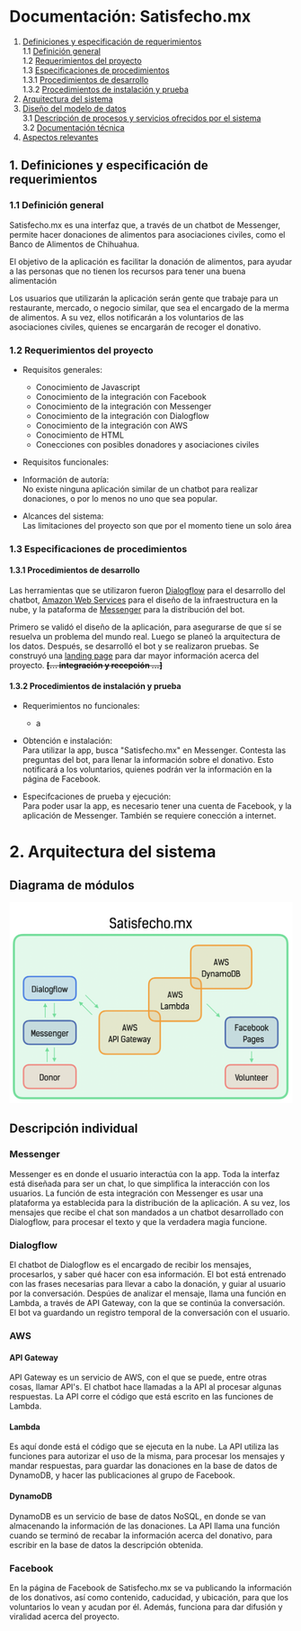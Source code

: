 # Documentación: Satisfecho.mx

1. [Definiciones y especificación de requerimientos](#1-Definiciones-y-especificación-de-requerimientos)  
1.1 [Definición general](#11-Definición-general)  
1.2 [Requerimientos del proyecto](#12-Requerimientos-del-proyecto)  
1.3 [Especificaciones de procedimientos](#13-Especificaciones-de-procedimientos)  
1.3.1 [Procedimientos de desarrollo](#131-Procedimientos-de-desarrollo)  
1.3.2 [Procedimientos de instalación y prueba](#132-Procedimientos-de-instalación-y-prueba)  
2. [Arquitectura del sistema](#2-Arquitectura-del-sistema)  
3. [Diseño del modelo de datos](#3-Diseño-del-modelo-de-datos)  
3.1 [Descripción de procesos y servicios ofrecidos por el sistema](#31-Descripción-de-procesos-y-servicios-ofrecidos-por-el-sistema)  
3.2 [Documentación técnica](#32-Documentación-técnica)  
4. [Aspectos relevantes](#4-Aspectos-relevantes)  

## 1. Definiciones y especificación de requerimientos  
### 1.1 Definición general

Satisfecho.mx es una interfaz que, a través de un chatbot de Messenger, permite hacer donaciones de alimentos para asociaciones civiles, como el Banco de Alimentos de Chihuahua. 

El objetivo de la aplicación es facilitar la donación de alimentos, para ayudar a las personas que no tienen los recursos para tener una buena alimentación

Los usuarios que utilizarán la aplicación serán gente que trabaje para un restaurante, mercado, o negocio similar, que sea el encargado de la merma de alimentos. A su vez, ellos notificarán a los voluntarios de las asociaciones civiles, quienes se encargarán de recoger el donativo.

### 1.2 Requerimientos del proyecto

- Requisitos generales:  
    - Conocimiento de Javascript
    - Conocimiento de la integración con Facebook
    - Conocimiento de la integración con Messenger
    - Conocimiento de la integración con Dialogflow
    - Conocimiento de la integración con AWS
    - Conocimiento de HTML
    - Conecciones con posibles donadores y asociaciones civiles

- Requisitos funcionales:  

- Información de autoría:  
No existe ninguna aplicación similar de un chatbot para realizar donaciones, o por lo menos no uno que sea popular. 

- Alcances del sistema:  
Las limitaciones del proyecto son que por el momento tiene un solo área 

### 1.3 Especificaciones de procedimientos
#### 1.3.1 Procedimientos de desarrollo

Las herramientas que se utilizaron fueron [Dialogflow](https://dialogflow.com/) para el desarrollo del chatbot, [Amazon Web Services](https://aws.amazon.com/) para el diseño de la infraestructura en la nube, y la pataforma de [Messenger](https://developers.facebook.com/docs/messenger-platform/) para la distribución del bot.

Primero se validó el diseño de la aplicación, para asegurarse de que sí se resuelva un problema del mundo real. Luego se planeó la arquitectura de los datos. Después, se desarrolló el bot y se realizaron pruebas. Se construyó una [landing page](https://www.satisfecho.mx/) para dar mayor información acerca del proyecto.  ~~**[... integración y recepción ...]**~~

#### 1.3.2 Procedimientos de instalación y prueba
- Requerimientos no funcionales:  
    - a

- Obtención e instalación:  
Para utilizar la app, busca "Satisfecho.mx" en Messenger. Contesta las preguntas del bot, para llenar la información sobre el donativo. Esto notificará a los voluntarios, quienes podrán ver la información en la página de Facebook.

- Especifcaciones de prueba y ejecución:  
Para poder usar la app, es necesario tener una cuenta de Facebook, y la aplicación de Messenger. También se requiere conección a internet.

# 2. Arquitectura del sistema
<!-- ## Descripción jerárquica -->

## Diagrama de módulos
![Diagrama de módulos](https://github.com/VictorPuga/satisfechomx/blob/master/assets/diagram.png "Diagrama de módulos")

## Descripción individual

### Messenger
Messenger es en donde el usuario interactúa con la app. Toda la interfaz está diseñada para ser un chat, lo que simplifica la interacción con los usuarios. La función de esta integración con Messenger es usar una plataforma ya establecida para la distribución de la aplicación. A su vez, los mensajes que recibe el chat son mandados a un chatbot desarrollado con Dialogflow, para procesar el texto y que la verdadera magia funcione. 

### Dialogflow
El chatbot de Dialogflow es el encargado de recibir los mensajes, procesarlos, y saber qué hacer con esa información. El bot está entrenado con las frases necesarias para llevar a cabo la donación, y guiar al usuario por la conversación. Despúes de analizar el mensaje, llama una función en Lambda, a través de API Gateway, con la que se continúa la conversación. El bot va guardando un registro temporal de la conversación con el usuario.

### AWS
#### API Gateway
API Gateway es un servicio de AWS, con el que se puede, entre otras cosas, llamar API's. El chatbot hace llamadas a la API al procesar algunas respuestas. La API corre el código que está escrito en las funciones de Lambda.

#### Lambda
Es aquí donde está el código que se ejecuta en la nube. La API utiliza las funciones para autorizar el uso de la misma, para procesar los mensajes y mandar respuestas, para guardar las donaciones en la base de datos de DynamoDB, y hacer las publicaciones al grupo de Facebook.

#### DynamoDB
DynamoDB es un servicio de base de datos NoSQL, en donde se van almacenando la información de las donaciones. La API llama una función cuando se terminó de recabar la información acerca del donativo, para escribir en la base de datos la descripción obtenida.

### Facebook
En la página de Facebook de Satisfecho.mx se va publicando la información de los donativos, así como contenido, caducidad, y ubicación, para que los voluntarios lo vean y acudan por él. Además, funciona para dar difusión y viralidad acerca del proyecto. 